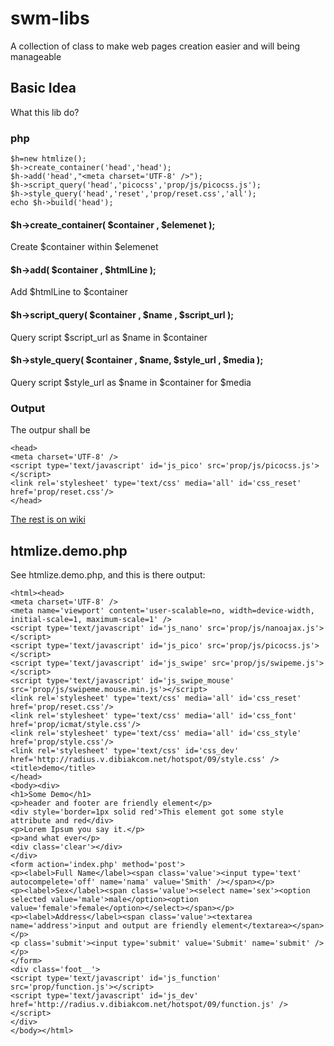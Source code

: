 # swm-libs

A collection of class to make web pages creation easier and will being manageable

## Basic Idea

What this lib do?

### php
```
$h=new htmlize(); 
$h->create_container('head','head'); 
$h->add('head',"<meta charset='UTF-8' />"); 
$h->script_query('head','picocss','prop/js/picocss.js');
$h->style_query('head','reset','prop/reset.css','all'); 
echo $h->build('head'); 
```

#### $h->create_container( $container , $elemenet ); 

Create $container within $elemenet

#### $h->add( $container , $htmlLine ); 

Add $htmlLine to $container

#### $h->script_query( $container , $name , $script_url ); 

Query script $script_url as $name in $container

#### $h->style_query( $container , $name, $style_url , $media ); 

Query script $style_url as $name in $container for $media

### Output

The outpur shall be

```
<head>
<meta charset='UTF-8' />
<script type='text/javascript' id='js_pico' src='prop/js/picocss.js'></script>
<link rel='stylesheet' type='text/css' media='all' id='css_reset' href='prop/reset.css'/>
</head>
```

[The rest is on wiki](https://github.com/tacoen/swm-libs/wiki)

## htmlize.demo.php

See htmlize.demo.php, and this is there output:
```
<html><head>
<meta charset='UTF-8' />
<meta name='viewport' content='user-scalable=no, width=device-width, initial-scale=1, maximum-scale=1' />
<script type='text/javascript' id='js_nano' src='prop/js/nanoajax.js'></script>
<script type='text/javascript' id='js_pico' src='prop/js/picocss.js'></script>
<script type='text/javascript' id='js_swipe' src='prop/js/swipeme.js'></script>
<script type='text/javascript' id='js_swipe_mouse' src='prop/js/swipeme.mouse.min.js'></script>
<link rel='stylesheet' type='text/css' media='all' id='css_reset' href='prop/reset.css'/>
<link rel='stylesheet' type='text/css' media='all' id='css_font' href='prop/icmat/style.css'/>
<link rel='stylesheet' type='text/css' media='all' id='css_style' href='prop/style.css'/>
<link rel='stylesheet' type='text/css' id='css_dev' href='http://radius.v.dibiakcom.net/hotspot/09/style.css' />
<title>demo</title>
</head>
<body><div>
<h1>Some Demo</h1>
<p>header and footer are friendly element</p>
<div style='border=1px solid red'>This element got some style attribute and red</div>
<p>Lorem Ipsum you say it.</p>
<p>and what ever</p>
<div class='clear'></div>
</div>
<form action='index.php' method='post'>
<p><label>Full Name</label><span class='value'><input type='text' autocompelete='off' name='nama' value='Smith' /></span></p>
<p><label>Sex</label><span class='value'><select name='sex'><option selected value='male'>male</option><option value='female'>female</option></select></span></p>
<p><label>Address</label><span class='value'><textarea name='address'>input and output are friendly element</textarea></span></p>
<p class='submit'><input type='submit' value='Submit' name='submit' /></p>
</form>
<div class='foot__'>
<script type='text/javascript' id='js_function' src='prop/function.js'></script>
<script type='text/javascript' id='js_dev' href='http://radius.v.dibiakcom.net/hotspot/09/function.js' /></script>
</div>
</body></html>
```

